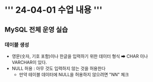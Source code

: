 # ''' 24-04-01 수업 내용 '''
## MySQL 전체 운영 실습

### 데이블 생성
- 영문(숫자, 기호 포함)이나 한글을 입력하기 위한 데이터 형식  ➡ CHAR 이나 VARCHAR이 있다.
- NULL 허용 : 아무 것도 입력하지 않는 것을 허용한다
  - 만약 테이블 데이터에 NULL을 허용하지 않으려면 "NN" 체크



